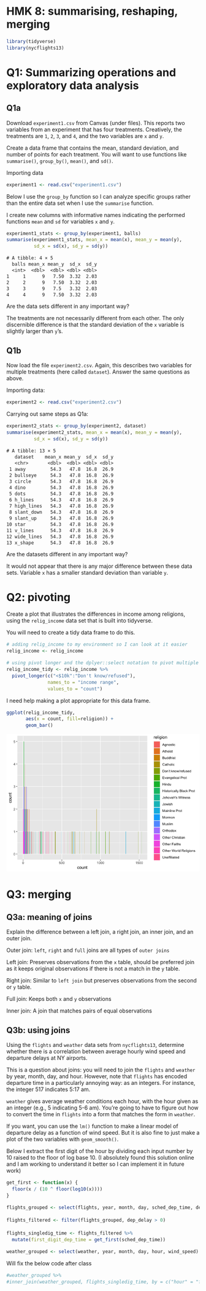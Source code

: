 HMK 8: summarising, reshaping, merging
================

``` r
library(tidyverse)
library(nycflights13)
```

# Q1: Summarizing operations and exploratory data analysis

## Q1a

Download `experiment1.csv` from Canvas (under files). This reports two
variables from an experiment that has four treatments. Creatively, the
treatments are `1`, `2`, `3`, and `4`, and the two variables are `x` and
`y`.

Create a data frame that contains the mean, standard deviation, and
number of points for each treatment. You will want to use functions like
`summarise()`, `group_by()`, `mean()`, and `sd()`.

Importing data

``` r
experiment1 <- read.csv("experiment1.csv")
```

Below I use the `group_by` function so I can analyze specific groups
rather than the entire data set when I use the `summarise` function.

I create new columns with informative names indicating the performed
functions `mean` and `sd` for variables `x` and `y`.

``` r
experiment1_stats <- group_by(experiment1, balls)
summarise(experiment1_stats, mean_x = mean(x), mean_y = mean(y),
          sd_x = sd(x), sd_y = sd(y))
```

    # A tibble: 4 × 5
      balls mean_x mean_y  sd_x  sd_y
      <int>  <dbl>  <dbl> <dbl> <dbl>
    1     1      9   7.50  3.32  2.03
    2     2      9   7.50  3.32  2.03
    3     3      9   7.5   3.32  2.03
    4     4      9   7.50  3.32  2.03

Are the data sets different in any important way?

The treatments are not necessarily different from each other. The only
discernible difference is that the standard deviation of the `x`
variable is slightly larger than `y`’s.

## Q1b

Now load the file `experiment2.csv`. Again, this describes two variables
for multiple treatments (here called `dataset`). Answer the same
questions as above.

Importing data:

``` r
experiment2 <- read.csv("experiment2.csv")
```

Carrying out same steps as Q1a:

``` r
experiment2_stats <- group_by(experiment2, dataset)
summarise(experiment2_stats, mean_x = mean(x), mean_y = mean(y),
          sd_x = sd(x), sd_y = sd(y))
```

    # A tibble: 13 × 5
       dataset    mean_x mean_y  sd_x  sd_y
       <chr>       <dbl>  <dbl> <dbl> <dbl>
     1 away         54.3   47.8  16.8  26.9
     2 bullseye     54.3   47.8  16.8  26.9
     3 circle       54.3   47.8  16.8  26.9
     4 dino         54.3   47.8  16.8  26.9
     5 dots         54.3   47.8  16.8  26.9
     6 h_lines      54.3   47.8  16.8  26.9
     7 high_lines   54.3   47.8  16.8  26.9
     8 slant_down   54.3   47.8  16.8  26.9
     9 slant_up     54.3   47.8  16.8  26.9
    10 star         54.3   47.8  16.8  26.9
    11 v_lines      54.3   47.8  16.8  26.9
    12 wide_lines   54.3   47.8  16.8  26.9
    13 x_shape      54.3   47.8  16.8  26.9

Are the datasets different in any important way?

It would not appear that there is any major difference between these
data sets. Variable `x` has a smaller standard deviation than variable
`y`.

# Q2: pivoting

Create a plot that illustrates the differences in income among
religions, using the `relig_income` data set that is built into
tidyverse.

You will need to create a tidy data frame to do this.

``` r
# adding relig_income to my environment so I can look at it easier
relig_income <- relig_income
```

``` r
# using pivot longer and the dplyer::select notation to pivot multiple columns
relig_income_tidy <- relig_income %>% 
  pivot_longer(c("<$10k":"Don't know/refused"),
               names_to = "income range", 
               values_to = "count") 
```

I need help making a plot appropriate for this data frame.

``` r
ggplot(relig_income_tidy, 
       aes(x = count, fill=religion)) +
       geom_bar()
```

![](HMK_8_files/figure-gfm/unnamed-chunk-8-1.png)

# Q3: merging

## Q3a: meaning of joins

Explain the difference between a left join, a right join, an inner join,
and an outer join.

Outer join: `left`, `right` and `full` joins are all types of
`outer joins`

Left join: Preserves observations from the `x` table, should be
preferred join as it keeps original observations if there is not a match
in the `y` table.

Right join: Similar to `left join` but preserves observations from the
second or `y` table.

Full join: Keeps both `x` and `y` observations

Inner join: A join that matches pairs of equal observations

## Q3b: using joins

Using the `flights` and `weather` data sets from `nycflights13`,
determine whether there is a correlation between average hourly wind
speed and departure delays at NY airports.

This is a question about joins: you will need to join the `flights` and
`weather` by year, month, day, and hour. However, note that `flights`
has encoded departure time in a particularly annoying way: as an
integers. For instance, the integer 517 indicates 5:17 am.

`weather` gives average weather conditions each hour, with the hour
given as an integer (e.g., 5 indicating 5-6 am). You’re going to have to
figure out how to convert the time in `flights` into a form that matches
the form in `weather`.

If you want, you can use the `lm()` function to make a linear model of
departure delay as a function of wind speed. But it is also fine to just
make a plot of the two variables with `geom_smooth()`.

Below I extract the first digit of the hour by dividing each input
number by 10 raised to the floor of log base 10. (I absolutely found
this solution online and I am working to understand it better so I can
implement it in future work)

``` r
get_first <- function(x) {
  floor(x / (10 ^ floor(log10(x))))
}
```

``` r
flights_grouped <- select(flights, year, month, day, sched_dep_time, dep_time, dep_delay)

flights_filtered <- filter(flights_grouped, dep_delay > 0)

flights_singledig_time <- flights_filtered %>%
  mutate(first_digit_dep_time = get_first(sched_dep_time))
```

``` r
weather_grouped <- select(weather, year, month, day, hour, wind_speed)
```

Will fix the below code after class

``` r
#weather_grouped %>%
#inner_join(weather_grouped, flights_singledig_time, by = c("hour" = "first_digit_dep_time"))
```
